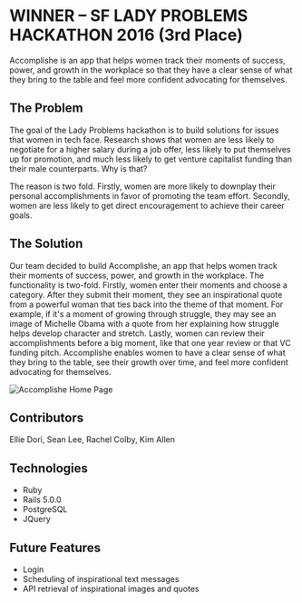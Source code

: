 # WINNER – SF LADY PROBLEMS HACKATHON 2016 (3rd Place)
Accomplishe is an app that helps women track their moments of success, power, and growth in the workplace so that they have a clear sense of what they bring to the table and feel more confident advocating for themselves. 

## The Problem

The goal of the Lady Problems hackathon is to build solutions for issues that women in tech face. Research shows that women are less likely to negotiate for a higher salary during a job offer, less likely to put themselves up for promotion, and much less likely to get venture capitalist funding than their male counterparts. Why is that?

The reason is two fold. Firstly, women are more likely to downplay their personal accomplishments in favor of promoting the team effort. Secondly, women are less likely to get direct encouragement to achieve their career goals.

## The Solution

Our team decided to build Accomplishe, an app that helps women track their moments of success, power, and growth in the workplace. The functionality is two-fold. Firstly, women enter their moments and choose a category. After they submit their moment, they see an inspirational quote from a powerful woman that ties back into the theme of that moment. For example, if it's a moment of growing through struggle, they may see an image of Michelle Obama with a quote from her explaining how struggle helps develop character and stretch. Lastly, women can review their accomplishments before a big moment, like that one year review or that VC funding pitch. Accomplishe enables women to have a clear sense of what they bring to the table, see their growth over time, and feel more confident advocating for themselves.

![Accomplishe Home Page](http://i.imgur.com/9ciKNqE.jpg)
## Contributors
Ellie Dori, Sean Lee, Rachel Colby, Kim Allen

## Technologies
  * Ruby
  * Rails 5.0.0
  * PostgreSQL
  * JQuery

## Future Features
  * Login
  * Scheduling of inspirational text messages
  * API retrieval of inspirational images and quotes

